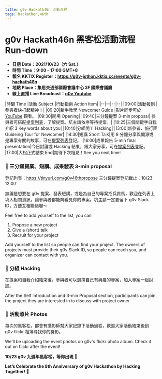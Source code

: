 ```yaml
---
title: g0v Hackath46n 活動流程
tags: hackathon,46th
---
```


# g0v Hackath46n 黑客松活動流程 Run-down 

- **日期 Date：2021/10/23（六 Sat.）**
- **時間 Time：9:00 - 17:00 GMT+8**
- **報名 KKTIX Register：https://g0v-jothon.kktix.cc/events/g0v-hackath46n**
- **地點 Place：集思交通部國際會議中心 3F 國際會議廳**
- **線上直播 Live Broadcast：[g0v Youtube](https://youtu.be/BTKw_jbYvHI)**

|時間 Time |活動 Subject |行動指南 Action Item|
|--|--|--|--|
|09:00|活動報到 |參與者快打起精神！|
|09:20|新手教學 Newcomer Guide	|影片同步可於 [YouTube](https://youtu.be/Zvxjo4RvnhU) 觀看。
|09:30|開場 Opening|
|09:40|三分鐘提案 3-min proposal| 參與者可搭配[提案列表](https://tinyurl.com/g0v46thpropose)，了解提案。坑主請依序等待提案。|
|10:25|三個關鍵字自我介紹 3 Key words about you|
|10:40|分組開工 Hacking|
|13:00|新參者．旅行團 Guideing Tour for Newcomer|
|14:30|短講 Short Talk|用 8 分鐘分享與開源或是專案有關的故事，可在[提案列表](https://tinyurl.com/g0v46thpropose)登記。
|16:00|成果報告 5-min final presentation|今日討論或 Hacking 結果，跟大家分享，可在[提案列表](https://tinyurl.com/g0v46thpropose)登記。
|17:00|大松正式結束 End|期待下次相見！See you next time!

### 💪 三分鐘提案、短講、成果發表 3-min proposal
登記列表：https://tinyurl.com/g0v46thpropose 三分鐘提案登記截止：10/23 12:00`

無論是想要在 g0v 提案、發表短講，或是為自己的專案招兵買馬，歡迎在列表上填入相關資訊，讓參與者都能夠看見你的專案。坑主請一定要留下 g0v Slack ID，方便互相聯絡喔～

Feel free to add yourself to the list, you can
1. Propose a new project
2. Give a (short) talk
3. Recruit for your project

Add yourself to the list so people can find your project. The owners of projects must provide their g0v Slack ID, so people can reach you, and organizer can contact with you.

### 💪 分組 Hacking

在提案和自我介紹結束後，參與者可以選擇自己有興趣的專案，加入專案一起討論。

After the Self Introduction and 3-min Proposal section, participants can join the project they are interested in to discuss with project owner.

### 💪 活動照片 Photos

每次的黑客松，都會有攝影師幫大家記錄下活動過程，歡迎大家活動結束後到 g0v flickr 相簿尋找你的身影。

We'll be uploading the event photos on g0v's flickr photo album. Check it out on flickr after the event!

**10/23 g0v 九週年黑客松，等你出現 🌠**

**Let’s Celebrate the 9th Anniversary of g0v Hackathon by Hacking Together!  🌠**